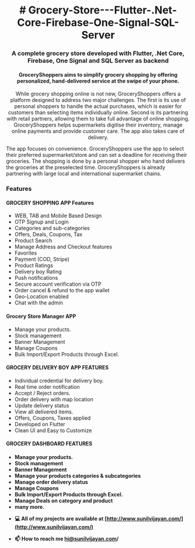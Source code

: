 <h1 align="center"># Grocery-Store---Flutter-.Net-Core-Firebase-One-Signal-SQL-Server</h1>
<h3 align="center">A complete grocery store developed with  Flutter, .Net Core, Firebase, One Signal and SQL Server as backend</h3>
<h4 align="center">GroceryShoppers  aims to simplify grocery shopping by offering personalized, hand-delivered service at the swipe of your phone.</h4>

<p align="center"> While grocery shopping online is not new, GroceryShoppers  offers a platform designed to address two major challenges. The first is its use of personal shoppers to handle the actual purchases, which is easier for customers than selecting items individually online. Second is its partnering with retail partners, allowing them to take full advantage of online shopping. GroceryShoppers  helps supermarkets digitise their inventory, manage online payments and provide customer care. The app also takes care of delivery. </p>

<p>The app focuses on convenience. GroceryShoppers use the app to select their preferred supermarket/store and can set a deadline for receiving their groceries. The shopping is done by a personal shopper who hand delivers the groceries at the preselected time. GroceryShoppers  is already partnering with large local and international supermarket chains.</p>


<h3 align="left">Features</h3>
<h4>GROCERY SHOPPING APP Features</h4>
<ul style="list-style-type:disc">
<li>WEB, TAB and Mobile Based Design</li>
<li>OTP Signup and Login</li>
<li>Categories and sub-categories</li>
<li>Offers, Deals, Coupons, Tax</li>
<li>Product Search</li>
<li>Manage Address and Checkout features</li>
<li>Favorites</li>
<li>Payment (COD, Stripe)</li>
<li>Product Ratings</li>
<li>Delivery boy Rating</li>
<li>Push notifications</li>
<li>Secure account verification via OTP</li>
<li>Order cancel & refund to the app wallet</li>
<li>Geo-Location enabled</li>
<li>Chat with the admin</li>
</ul>

<h4>Grocery  Store Manager APP</h4>

<ul style="list-style-type:disc">
<li>Manage your products.</li>
<li>Stock management</li>
<li>Banner Management</li>
<li>Manage Coupons</li>
<li>Bulk Import/Export Products through Excel.</li>
</ul>
<h4> GROCERY DELIVERY BOY APP FEATURES</h4>

<ul style="list-style-type:disc">
<li>Individual credential for delivery boy.</li>
<li>Real time order notification</li>
<li>Accept / Reject orders.</li>
<li>Order delivery with map location</li>
<li>Update delivery status</li>
<li>View all delivered items.</li>
<li>Offers, Coupons, Taxes applied</li>
<li>Developed on Flutter</li>
<li>Clean UI and Easy to Customize</li>
</ul>

<h4>GROCERY DASHBOARD FEATURES<h4>
<ul style="list-style-type:disc">
<li>Manage your products.</li>
<li>Stock management</li>
<li>Banner Management</li>
<li>Manage your products categories & subcategories</li>
<li>Manage order delivery status</li>
<li>Manage Coupons</li>
<li>Bulk Import/Export Products through Excel.</li>
<li>Manage Deals on category and product</li>
<li>many more.</li>
</ul>

- 💻 All of my projects are available at [http://www.sunilvijayan.com/](http://www.sunilvijayan.com/)

- 📫 How to reach me **hi@sunilvijayan.com/**

